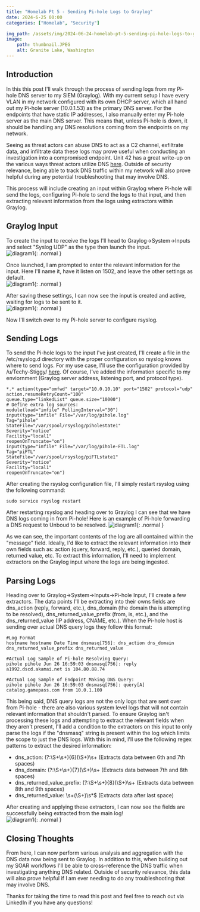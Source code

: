 ```yaml
---
title: "Homelab Pt 5 - Sending Pi-hole Logs to Graylog"
date: 2024-6-25 00:00
categories: ["Homelab", "Security"]

img_path: /assets/img/2024-06-24-homelab-pt-5-sending-pi-hole-logs-to-graylog
image:
    path: thumbnail.JPEG
    alt: Granite Lake, Washington
---
```

## Introduction
In this this post I'll walk through the process of sending logs from my Pi-hole DNS server to my SIEM (Graylog). With my current setup I have every VLAN in my network configured with its own DHCP server, which all hand out my Pi-hole server (10.0.1.53) as the primary DNS server. For the endpoints that have static IP addresses, I also manually enter my Pi-hole server as the main DNS server. This means that, unless Pi-hole is down, it should be handling any DNS resolutions coming from the endpoints on my network.

Seeing as threat actors can abuse DNS to act as a C2 channel, exfiltrate data, and infiltrate data these logs may prove useful when conducting an investigation into a compromised endpoint. Unit 42 has a great write-up on the various ways threat actors utilize DNS [here](https://unit42.paloaltonetworks.com/dns-tunneling-how-dns-can-be-abused-by-malicious-actors/#). Outside of security relevance, being able to track DNS traffic within my network will also prove helpful during any potential troubleshooting that may involve DNS.

This process will include creating an input within Graylog where Pi-hole will send the logs, configuring Pi-hole to send the logs to that input, and then extracting relevant information from the logs using extractors within Graylog.

## Graylog Input
To create the input to receive the logs I'll head to Graylog->System->Inputs and select "Syslog UDP" as the type then launch the input.  
![diagram1](1.png){: .normal }  

Once launched, I am prompted to enter the relevant information for the input. Here I'll name it, have it listen on 1502, and leave the other settings as default.  
![diagram1](2.png){: .normal }  

After saving these settings, I can now see the input is created and active, waiting for logs to be sent to it.  
![diagram1](3.png){: .normal }  

Now I'll switch over to my Pi-hole server to configure rsyslog.

## Sending Logs
To send the Pi-hole logs to the input I've just created, I'll create a file in the /etc/rsyslog.d directory with the proper configuration so rsyslog knows where to send logs. For my use case, I'll use the configuration provided by /u/Techy-Stiggy/ [here](https://www.reddit.com/r/pihole/comments/1cmy773/comment/l5y5r7a/). Of course, I've added the information specific to my enviornment (Graylog server address, listening port, and protocol type). 

```shell
*.* action(type="omfwd" target="10.0.10.10" port="1502" protocol="udp"
action.resumeRetryCount="100"
queue.type="linkedList" queue.size="10000")
# Define extra log sources:
module(load="imfile" PollingInterval="30")
input(type="imfile" File="/var/log/pihole.log"
Tag="pihole"
StateFile="/var/spool/rsyslog/piholestate1"
Severity="notice"
Facility="local1"
reopenOnTruncate="on")
input(type="imfile" File="/var/log/pihole-FTL.log"
Tag="piFTL"
StateFile="/var/spool/rsyslog/piFTLstate1"
Severity="notice"
Facility="local1"
reopenOnTruncate="on") 
```

After creating the rsyslog configuration file, I'll simply restart rsyslog using the following command:
```shell
sudo service rsyslog restart
```

After restarting rsyslog and heading over to Graylog I can see that we have DNS logs coming in from Pi-hole! Here is an example of Pi-hole forwarding a DNS request to Unboud to be resolved.
![diagram1](4.png){: .normal }  

As we can see, the important contents of the log are all contained within the "message" field. Ideally, I'd like to extract the relevant information into their own fields such as: action (query, forward, reply, etc.), queried domain, returned value, etc. To extract this information, I'll need to implement extractors on the Graylog input where the logs are being ingested.

## Parsing Logs
Heading over to Graylog->System->Inputs->Pi-hole Input, I'll create a few extractors. The data points I'll be extracting into their owns fields are dns_action (reply, forward, etc.), dns_domain (the domain tha is attempting to be resolved), dns_returned_value_prefix (from, is, etc.), and the dns_returned_value (IP address, CNAME, etc.). When the Pi-hole host is sending over actual DNS query logs they follow this format:
```shell
#Log Format
hostname hostname Date Time dnsmasq[756]: dns_action dns_domain dns_returned_value_prefix dns_returned_value

#Actual Log Sample of Pi-hole Resolving Query:
pihole pihole Jun 26 16:59:03 dnsmasq[756]: reply a1992.dscd.akamai.net is 104.80.88.74

#Actual Log Sample of Endpoint Making DNS Query:
pihole pihole Jun 26 16:59:03 dnsmasq[756]: query[A] catalog.gamepass.com from 10.0.1.100
```

This being said, DNS query logs are not the only logs that are sent over from Pi-hole - there are also various system level logs that will not contain relevant information that shouldn't parsed. To ensure Graylog isn't processing these logs and attempting to extract the relevant fields when they aren't present, I'll add a condition to the extractors on this input to only parse the logs if the "dnsmasq" string is present within the log which limits the scope to just the DNS logs. With this in mind, I'll use the following regex patterns to extract the desired information:
* dns_action: (?:\S+\s+){6}(\S+)\s+ (Extracts data between 6th and 7th spaces)
* dns_domain: (?:\S+\s+){7}(\S+)\s+ (Extracts data between 7th and 8th spaces)
* dns_returned_value_prefix: (?:\S+\s+){8}(\S+)\s+ (Extracts data between 8th and 9th spaces)
* dns_returned_value: \s+(\S+)\s*$ (Extracts data after last space)

After creating and applying these extractors, I can now see the fields are successfully being extracted from the main log!  
![diagram1](5.png){: .normal }  

## Closing Thoughts
From here, I can now perform various analysis and aggregation with the DNS data now being sent to Graylog. In addition to this, when building out my SOAR workflows I'll be able to cross-reference the DNS traffic when investigating anything DNS related. Outside of security relevance, this data will also prove helpful if I am ever needing to do any troubleshooting that may involve DNS.

Thanks for taking the time to read this post and feel free to reach out via LinkedIn if you have any questions!